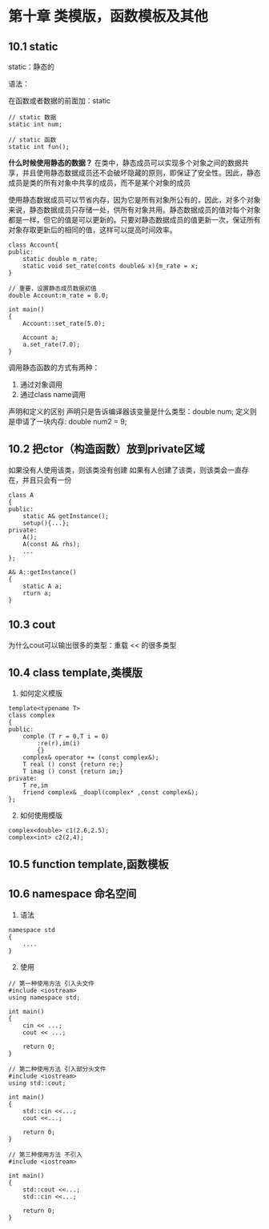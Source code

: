 # 第十章 类模版，函数模板及其他

## 10.1 static

static：静态的

语法：

在函数或者数据的前面加：static 

``` cpp{.line-numbers}
// static 数据
static int num;

// static 函数
static int fun();
```

__什么时候使用静态的数据？__
在类中，静态成员可以实现多个对象之间的数据共享，并且使用静态数据成员还不会破坏隐藏的原则，即保证了安全性。因此，静态成员是类的所有对象中共享的成员，而不是某个对象的成员

使用静态数据成员可以节省内存，因为它是所有对象所公有的，因此，对多个对象来说，静态数据成员只存储一处，供所有对象共用。静态数据成员的值对每个对象都是一样，但它的值是可以更新的。只要对静态数据成员的值更新一次，保证所有对象存取更新后的相同的值，这样可以提高时间效率。

``` cpp{.line-numbers}
class Account{
public:
    static double m_rate;
    static void set_rate(conts double& x){m_rate = x;
}

// 重要，设置静态成员数据初值
double Account:m_rate = 8.0;

int main()
{
    Account::set_rate(5.0);

    Account a;
    a.set_rate(7.0);
}
```
调用静态函数的方式有两种：
1. 通过对象调用
2. 通过class name调用

声明和定义的区别
声明只是告诉编译器该变量是什么类型：double num;
定义则是申请了一块内存: double num2 = 9;


## 10.2 把ctor（构造函数）放到private区域

如果没有人使用该类，则该类没有创建
如果有人创建了该类，则该类会一直存在，并且只会有一份

```cpp{.line-numbers}
class A
{
public:
    static A& getInstance();
    setup(){...};
private:
    A();
    A(const A& rhs);
    ...
};

A& A::getInstance()
{
    static A a;
    rturn a;
}
```

## 10.3 cout 

为什么cout可以输出很多的类型：重载 << 的很多类型

## 10.4 class template,类模版

1. 如何定义模版

``` cpp{.line-numbers}
template<typename T>
class complex
{
public:
    comple (T r = 0,T i = 0)
        :re(r),im(i)
        {}
    complex& operator += (const complex&);
    T real () const {return re;}
    T imag () const {return im;}
private:
    T re,im
    friend complex& _doapl(complex* ,const complex&);
};
```

2. 如何使用模版

``` cpp{.line-numbers}
complex<double> c1(2.6,2.5);
complex<int> c2(2,4);
```

## 10.5 function template,函数模板

## 10.6 namespace 命名空间

1. 语法

``` cpp{.line-numbers}
namespace std
{
    ....
}

```

2. 使用

``` cpp{.line-numbers}
// 第一种使用方法 引入头文件
#include <iostream>
using namespace std;

int main()
{
    cin << ...;
    cout << ...;

    return 0;
}

// 第二种使用方法 引入部分头文件
#include <iostream>
using std::cout;

int main()
{
    std::cin <<...;
    cout <<...;

    return 0;
}

// 第三种使用方法 不引入
#include <iostream>

int main()
{
    std::cout <<...;
    std::cin <<...;

    return 0;
}
```
